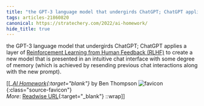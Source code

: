 ```yaml
---
title: "the GPT-3 language model that undergirds ChatGPT; ChatGPT applies a ..."
tags: articles-21860820
canonical: https://stratechery.com/2022/ai-homework/
hide_title: true
---
```


the GPT-3 language model that undergirds ChatGPT; ChatGPT applies a layer of [Reinforcement Learning from Human Feedback (RLHF)](https://openai.com/blog/deep-reinforcement-learning-from-human-preferences/) to create a new model that is presented in an intuitive chat interface with some degree of memory (which is achieved by resending previous chat interactions along with the new prompt).


[[<cite>_[AI Homework](https://stratechery.com/2022/ai-homework/){:target="_blank"}_</cite> by Ben Thompson ![favicon](https://s2.googleusercontent.com/s2/favicons?domain=stratechery.com){:class="source-favicon"}<br>
_More_: [Readwise URL](https://readwise.io/open/432354414){:target="_blank"}
::wrap]]